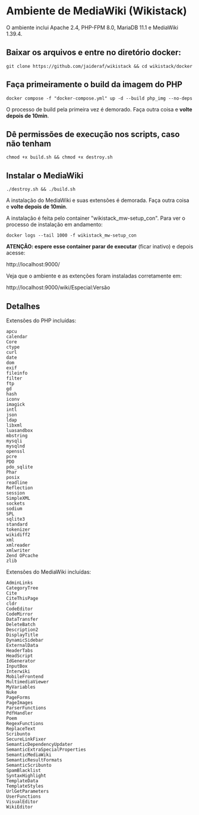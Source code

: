 # Ambiente de MediaWiki (Wikistack)

O ambiente inclui Apache 2.4, PHP-FPM 8.0, MariaDB 11.1 e MediaWiki 1.39.4.

## Baixar os arquivos e entre no diretório docker:
```
git clone https://github.com/jaideraf/wikistack && cd wikistack/docker
```

## Faça primeiramente o build da imagem do PHP
```
docker compose -f "docker-compose.yml" up -d --build php_img --no-deps
```
O processo de build pela primeira vez é demorado. Faça outra coisa e **volte depois de 10min**.

## Dê permissões de execução nos scripts, caso não tenham
```
chmod +x build.sh && chmod +x destroy.sh
```

## Instalar o MediaWiki
```
./destroy.sh && ./build.sh
```

A instalação do MediaWiki e suas extensões é demorada. Faça outra coisa e **volte depois de 10min**.

A instalação é feita pelo container "wikistack_mw-setup_con". Para ver o processo de instalação em andamento:

```
docker logs --tail 1000 -f wikistack_mw-setup_con
```

**ATENÇÃO: espere esse container parar de executar** (ficar inativo) e depois acesse:

http://localhost:9000/

Veja que o ambiente e as extenções foram instaladas corretamente em: 

http://localhost:9000/wiki/Especial:Versão

## Detalhes

Extensões do PHP incluídas:
```
apcu
calendar
Core
ctype
curl
date
dom
exif
fileinfo
filter
ftp
gd
hash
iconv
imagick
intl
json
ldap
libxml
luasandbox
mbstring
mysqli
mysqlnd
openssl
pcre
PDO
pdo_sqlite
Phar
posix
readline
Reflection
session
SimpleXML
sockets
sodium
SPL
sqlite3
standard
tokenizer
wikidiff2
xml
xmlreader
xmlwriter
Zend OPcache
zlib
```
Extensões do MediaWiki incluídas:
```
AdminLinks
CategoryTree
Cite
CiteThisPage
cldr
CodeEditor
CodeMirror
DataTransfer
DeleteBatch
Description2
DisplayTitle
DynamicSidebar
ExternalData
HeaderTabs
HeadScript
IdGenerator
InputBox
Interwiki
MobileFrontend
MultimediaViewer
MyVariables
Nuke
PageForms
PageImages
ParserFunctions
PdfHandler
Poem
RegexFunctions
ReplaceText
Scribunto
SecureLinkFixer
SemanticDependencyUpdater
SemanticExtraSpecialProperties
SemanticMediaWiki
SemanticResultFormats
SemanticScribunto
SpamBlacklist
SyntaxHighlight
TemplateData
TemplateStyles
UrlGetParameters
UserFunctions
VisualEditor
WikiEditor
```
